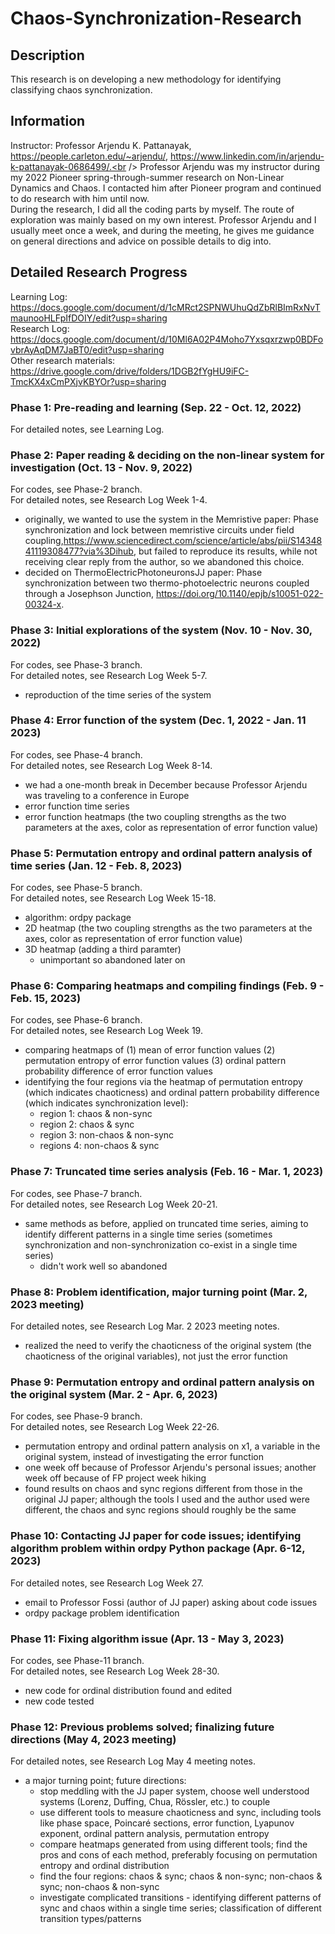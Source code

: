 # Chaos-Synchronization-Research
## Description
This research is on developing a new methodology for identifying classifying chaos synchronization.
## Information
Instructor: Professor Arjendu K. Pattanayak, https://people.carleton.edu/~arjendu/, https://www.linkedin.com/in/arjendu-k-pattanayak-0686499/.<br />
Professor Arjendu was my instructor during my 2022 Pioneer spring-through-summer research on Non-Linear Dynamics and Chaos. I contacted him after Pioneer program and continued to do research with him until now.<br />
During the research, I did all the coding parts by myself. The route of exploration was mainly based on my own interest. Professor Arjendu and I usually meet once a week, and during the meeting, he gives me guidance on general directions and advice on possible details to dig into.
## Detailed Research Progress
Learning Log: https://docs.google.com/document/d/1cMRct2SPNWUhuQdZbRlBImRxNvTmaunooHLFpIfDOIY/edit?usp=sharing <br />
Research Log: https://docs.google.com/document/d/10Ml6A02P4Moho7Yxsqxrzwp0BDFovbrAyAqDM7JaBT0/edit?usp=sharing <br />
Other research materials: https://drive.google.com/drive/folders/1DGB2fYgHU9iFC-TmcKX4xCmPXjvKBYOr?usp=sharing
### Phase 1: Pre-reading and learning (Sep. 22 - Oct. 12, 2022)
For detailed notes, see Learning Log.
### Phase 2: Paper reading & deciding on the non-linear system for investigation (Oct. 13 - Nov. 9, 2022)
For codes, see Phase-2 branch.<br />
For detailed notes, see Research Log Week 1-4.
- originally, we wanted to use the system in the Memristive paper: Phase synchronization and lock between memristive circuits under field coupling,https://www.sciencedirect.com/science/article/abs/pii/S1434841119308477?via%3Dihub, but failed to reproduce its results, while not receiving clear reply from the author, so we abandoned this choice.
- decided on ThermoElectricPhotoneuronsJJ paper: Phase synchronization between two thermo-photoelectric neurons coupled through a Josephson Junction, https://doi.org/10.1140/epjb/s10051-022-00324-x.
### Phase 3: Initial explorations of the system (Nov. 10 - Nov. 30, 2022)
For codes, see Phase-3 branch.<br />
For detailed notes, see Research Log Week 5-7.
- reproduction of the time series of the system
### Phase 4: Error function of the system (Dec. 1, 2022 - Jan. 11 2023)
For codes, see Phase-4 branch.<br />
For detailed notes, see Research Log Week 8-14.
- we had a one-month break in December because Professor Arjendu was traveling to a conference in Europe
- error function time series
- error function heatmaps (the two coupling strengths as the two parameters at the axes, color as representation of error function value)
### Phase 5: Permutation entropy and ordinal pattern analysis of time series (Jan. 12 - Feb. 8, 2023)
For codes, see Phase-5 branch.<br />
For detailed notes, see Research Log Week 15-18.
- algorithm: ordpy package
- 2D heatmap (the two coupling strengths as the two parameters at the axes, color as representation of error function value)
- 3D heatmap (adding a third paramter)
    - unimportant so abandoned later on
### Phase 6: Comparing heatmaps and compiling findings (Feb. 9 - Feb. 15, 2023)
For codes, see Phase-6 branch.<br />
For detailed notes, see Research Log Week 19.
- comparing heatmaps of (1) mean of error function values (2) permutation entropy of error function values (3) ordinal pattern probability difference of error function values 
- identifying the four regions via the heatmap of permutation entropy (which indicates chaoticness) and ordinal pattern probability difference (which indicates synchronization level):
    - region 1: chaos & non-sync
    - region 2: chaos & sync
    - region 3: non-chaos & non-sync
    - regions 4: non-chaos & sync
### Phase 7: Truncated time series analysis (Feb. 16 - Mar. 1, 2023)
For codes, see Phase-7 branch.<br />
For detailed notes, see Research Log Week 20-21.
- same methods as before, applied on truncated time series, aiming to identify different patterns in a single time series (sometimes synchronization and non-synchronization co-exist in a single time series)
    - didn't work well so abandoned
### Phase 8: Problem identification, major turning point (Mar. 2, 2023 meeting)
For detailed notes, see Research Log Mar. 2 2023 meeting notes.
- realized the need to verify the chaoticness of the original system (the chaoticness of the original variables), not just the error function
### Phase 9: Permutation entropy and ordinal pattern analysis on the original system (Mar. 2 - Apr. 6, 2023)
For codes, see Phase-9 branch.<br />
For detailed notes, see Research Log Week 22-26.
- permutation entropy and ordinal pattern analysis on x1, a variable in the original system, instead of investigating the error function
- one week off because of Professor Arjendu's personal issues; another week off because of FP project week hiking
- found results on chaos and sync regions different from those in the original JJ paper; although the tools I used and the author used were different, the chaos and sync regions should roughly be the same
### Phase 10: Contacting JJ paper for code issues; identifying algorithm problem within ordpy Python package (Apr. 6-12, 2023)
For detailed notes, see Research Log Week 27.
- email to Professor Fossi (author of JJ paper) asking about code issues
- ordpy package problem identification
### Phase 11: Fixing algorithm issue (Apr. 13 - May 3, 2023)
For codes, see Phase-11 branch.<br />
For detailed notes, see Research Log Week 28-30.
- new code for ordinal distribution found and edited
- new code tested
### Phase 12: Previous problems solved; finalizing future directions (May 4, 2023 meeting)
For detailed notes, see Research Log May 4 meeting notes.
- a major turning point; future directions:
    - stop meddling with the JJ paper system, choose well understood systems (Lorenz, Duffing, Chua, Rössler, etc.) to couple
    - use different tools to measure chaoticness and sync, including tools like phase space, Poincaré sections, error function, Lyapunov exponent, ordinal pattern analysis, permutation entropy
    - compare heatmaps generated from using different tools; find the pros and cons of each method, preferably focusing on permutation entropy and ordinal distribution
    - find the four regions: chaos & sync; chaos & non-sync; non-chaos & sync; non-chaos & non-sync
    - investigate complicated transitions - identifying different patterns of sync and chaos within a single time series; classification of different transition types/patterns
